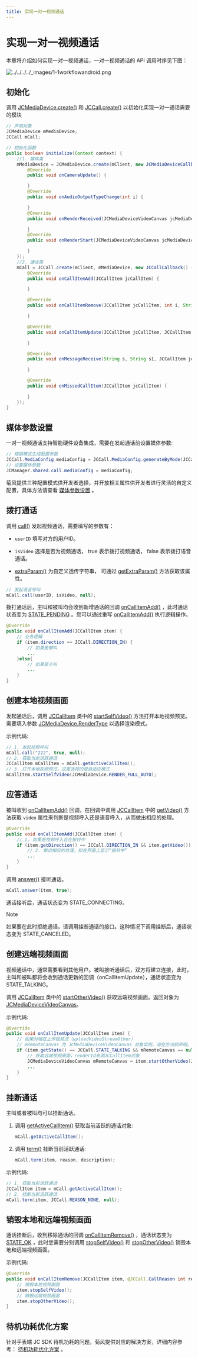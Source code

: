 ```yaml
---
title: 实现一对一视频通话
---
```

# 实现一对一视频通话

本章将介绍如何实现一对一视频通话，一对一视频通话的 API 调用时序见下图：

![../../../../\_images/1-1workflowandroid.png](../../../../_images/1-1workflowandroid.png)



## 初始化

调用
[JCMediaDevice.create()](https://developer.juphoon.com/portal/reference/V2.1/android/com/juphoon/cloud/JCMediaDevice.html#create-com.juphoon.cloud.JCClient-com.juphoon.cloud.JCMediaDeviceCallback-)
和
[JCCall.create()](https://developer.juphoon.com/portal/reference/V2.1/android/com/juphoon/cloud/JCCall.html#create-com.juphoon.cloud.JCClient-com.juphoon.cloud.JCMediaDevice-com.juphoon.cloud.JCCallCallback-)
以初始化实现一对一通话需要的模块



```java 
// 声明对象
JCMediaDevice mMediaDevice;
JCCall mCall;

// 初始化函数
public boolean initialize(Context context) {
    //1. 媒体类
    mMediaDevice = JCMediaDevice.create(mClient, new JCMediaDeviceCallback() {
        @Override
        public void onCameraUpdate() {

        }
        @Override
        public void onAudioOutputTypeChange(int i) {

        }
        @Override
        public void onRenderReceived(JCMediaDeviceVideoCanvas jcMediaDeviceVideoCanvas) {

        }
        @Override
        public void onRenderStart(JCMediaDeviceVideoCanvas jcMediaDeviceVideoCanvas) {

        }
    });
    //2. 通话类
    mCall = JCCall.create(mClient, mMediaDevice, new JCCallCallback() {
        @Override
        public void onCallItemAdd(JCCallItem jcCallItem) {

        }

        @Override
        public void onCallItemRemove(JCCallItem jcCallItem, int i, String s) {

        }

        @Override
        public void onCallItemUpdate(JCCallItem jcCallItem, JCCallItem.ChangeParam changeParam) {

        }

        @Override
        public void onMessageReceive(String s, String s1, JCCallItem jcCallItem) {

        }

        @Override
        public void onMissedCallItem(JCCallItem jcCallItem) {

        }
    });
}
```







## 媒体参数设置

一对一视频通话支持智能硬件设备集成，需要在发起通话前设置媒体参数:



```java 
// 根据模式生成配置参数
JCCall.MediaConfig mediaConfig = JCCall.MediaConfig.generateByMode(JCCall.MediaConfig.MODE_INTELLINGENT_HARDWARE_SMALL);
// 设置媒体参数
JCManager.shared.call.mediaConfig = mediaConfig;
```



菊风提供三种配置模式供开发者选择，并开放相关属性供开发者进行灵活的自定义配置，具体方法请查看
[<span class="std std-ref">媒体参数设置</span>](../../05_adv_func/Android/03_intelligent_hardware.html#android)
。





## 拨打通话

调用
[call()](https://developer.juphoon.com/portal/reference/V2.1/android/com/juphoon/cloud/JCCall.html#call-java.lang.String-boolean-java.lang.String-)
发起视频通话，需要填写的参数有：

  - `userID` 填写对方的用户ID。

  - `isVideo` 选择是否为视频通话， true 表示拨打视频通话， false 表示拨打语音通话。

  - [extraParam()](https://developer.juphoon.com/portal/reference/V2.1/android/com/juphoon/cloud/JCCall.html#call-java.lang.String-boolean-java.lang.String-)
    为自定义透传字符串， 可通过
    [getExtraParam()](https://developer.juphoon.com/portal/reference/V2.1/android/com/juphoon/cloud/JCCallItem.html#getExtraParam--)
    方法获取该属性。



```java 
// 发起语音呼叫
mCall.call(userID, isVideo, null);
```



拨打通话后，主叫和被叫均会收到新增通话的回调
[onCallItemAdd()](https://developer.juphoon.com/portal/reference/V2.1/android/com/juphoon/cloud/JCCallCallback.html#onCallItemAdd-com.juphoon.cloud.JCCallItem-)
，此时通话状态变为
[STATE\_PENDING](https://developer.juphoon.com/portal/reference/V2.1/android/com/juphoon/cloud/JCCall.html#STATE_PENDING)
。您可以通过重写
[onCallItemAdd()](https://developer.juphoon.com/portal/reference/V2.1/android/com/juphoon/cloud/JCCallCallback.html#onCallItemAdd-com.juphoon.cloud.JCCallItem-)
执行逻辑操作。



```java 
@Override
public void onCallItemAdd(JCCallItem item) {
    // 业务逻辑
    if (item.direction == JCCall.DIRECTION_IN) {
        // 如果是被叫
        ...
    }else{
        // 如果是主叫
        ...
    }
}
```







## 创建本地视频画面

发起通话后，调用
[JCCallItem](https://developer.juphoon.com/portal/reference/V2.1/android/com/juphoon/cloud/JCCallItem.html)
类中的
[startSelfVideo()](https://developer.juphoon.com/portal/reference/V2.1/android/com/juphoon/cloud/JCCallItem.html#startSelfVideo-int-)
方法打开本地视频预览。需要填入参数
[JCMediaDevice.RenderType](https://developer.juphoon.com/portal/reference/V2.1/android/com/juphoon/cloud/JCMediaDevice.html#RENDER_FULL_AUTO)
以选择渲染模式。

示例代码:



```java 
// 1. 发起视频呼叫
mCall.call("222", true, null);
// 2. 获取当前活跃通话
JCCallItem mCallItem = mCall.getActiveCallItem();
// 3. 打开本地视频预览，这里选择的是自适应模式
mCallItem.startSelfVideo(JCMediaDevice.RENDER_FULL_AUTO);
```







## 应答通话

被叫收到
[onCallItemAdd()](https://developer.juphoon.com/portal/reference/V2.1/android/com/juphoon/cloud/JCCallCallback.html#onCallItemAdd-com.juphoon.cloud.JCCallItem-)
回调，在回调中调用
[JCCallItem](https://developer.juphoon.com/portal/reference/V2.1/android/com/juphoon/cloud/JCCallItem.html)
中的
[getVideo()](https://developer.juphoon.com/portal/reference/V2.1/android/com/juphoon/cloud/JCCallItem.html#getVideo--)
方法获取 `video` 属性来判断是视频呼入还是语音呼入，从而做出相应的处理。



```java 
@Override
public void onCallItemAdd(JCCallItem item) {
    // 1. 如果是视频呼入且在振铃中
    if (item.getDirection() == JCCall.DIRECTION_IN && item.getVideo()) {
        // 2. 做出相应的处理，如在界面上显示“振铃中”
        ...
    }
}
```



调用
[answer()](https://developer.juphoon.com/portal/reference/V2.1/android/com/juphoon/cloud/JCCall.html#answer-java.lang.String-boolean-java.lang.String-)
接听通话。



```java 
mCall.answer(item, true);
```



通话接听后，通话状态变为 STATE\_CONNECTING。



Note

如果要在此时拒绝通话，请调用挂断通话的接口。这种情况下调用挂断后，通话状态变为 STATE\_CANCELED。







## 创建远端视频画面

视频通话中，通常需要看到其他用户。被叫接听通话后，双方将建立连接，此时，主叫和被叫都将会收到通话更新的回调（onCallItemUpdate），通话状态变为
STATE\_TALKING。

调用
[JCCallItem](https://developer.juphoon.com/portal/reference/V2.1/android/com/juphoon/cloud/JCCallItem.html)
类中的
[startOtherVideo()](https://developer.juphoon.com/portal/reference/V2.1/android/com/juphoon/cloud/JCCallItem.html#startOtherVideo-int-)
获取远端视频画面。返回对象为
[JCMediaDeviceVideoCanvas](https://developer.juphoon.com/portal/reference/V2.1/android/com/juphoon/cloud/JCMediaDeviceVideoCanvas.html)。

示例代码:



```java 
@Override
public void onCallItemUpdate(JCCallItem item) {
    // 如果对端在上传视频流（uploadVideoStreamOther）
    // mRemoteCanvas 为 JCMediaDeviceVideoCanvas 对象实例，请在方法前声明。
    if (item.getState() == JCCall.STATE_TALKING && mRemoteCanvas == null && item.getUploadVideoStreamOther()) {
        // 获取远端视频画面，renderId来源JCCallItem对象
        JCMediaDeviceVideoCanvas mRemoteCanvas = item.startOtherVideo(JCMediaDevice.RENDER_FULL_CONTENT);
        ...
    }
}
```







## 挂断通话

主叫或者被叫均可以挂断通话。

1.  调用
    [getActiveCallItem()](https://developer.juphoon.com/portal/reference/V2.1/android/com/juphoon/cloud/JCCall.html#getActiveCallItem--)
    获取当前活跃的通话对象:
    
    
    
    ```java 
    mCall.getActiveCallItem();
    ```
    
    

2.  调用
    [term()](https://developer.juphoon.com/portal/reference/V2.1/android/com/juphoon/cloud/JCCall.html#term-com.juphoon.cloud.JCCallItem-int-java.lang.String-)
    挂断当前活跃通话:
    
    
    
    ```java 
    mCall.term(item, reason, description);
    ```
    
    

示例代码:



```java 
// 1. 获取当前活跃通话
JCCallItem item = mCall.getActiveCallItem();
// 2. 挂断当前活跃通话
mCall.term(item, JCCall.REASON_NONE, null);
```







## 销毁本地和远端视频画面

通话挂断后，收到移除通话的回调
[onCallItemRemove()](https://developer.juphoon.com/portal/reference/V2.1/android/com/juphoon/cloud/JCCallCallback.html#onCallItemRemove-com.juphoon.cloud.JCCallItem-int-java.lang.String-)
，通话状态变为
[STATE\_OK](https://developer.juphoon.com/portal/reference/V2.1/android/com/juphoon/cloud/JCCall.html#STATE_OK)
，此时您需要分别调用
[stopSelfVideo()](https://developer.juphoon.com/portal/reference/V2.1/android/com/juphoon/cloud/JCCallItem.html#stopSelfVideo--)
和
[stopOtherVideo()](https://developer.juphoon.com/portal/reference/V2.1/android/com/juphoon/cloud/JCCallItem.html#stopOtherVideo--)
销毁本地和远端视频画面。

示例代码:



```java 
@Override
public void onCallItemRemove(JCCallItem item, @JCCall.CallReason int reason, String description) {
    // 销毁本地视频画面
    item.stopSelfVideo();
    // 销毁远端视频画面
    item.stopOtherVideo();
}
```







## 待机功耗优化方案

针对手表端 JC SDK 待机功耗的问题，菊风提供对应的解决方案，详细内容参考：
[<span class="std std-ref">待机功耗优化方案</span>](../../05_adv_func/Android/03_intelligent_hardware.html#id5)
。














